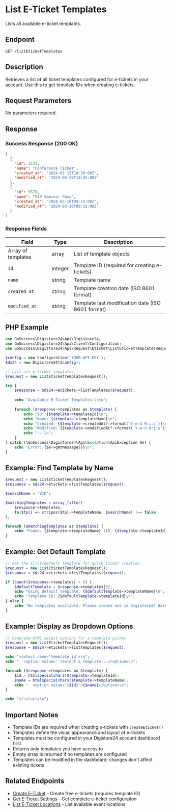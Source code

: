 # List E-Ticket Templates

Lists all available e-ticket templates.

## Endpoint

`GET /listEticketTemplates`

## Description

Retrieves a list of all ticket templates configured for e-tickets in your account. Use this to get template IDs when creating e-tickets.

## Request Parameters

No parameters required.

## Response

### Success Response (200 OK)

```json
[
  {
    "id": 1234,
    "name": "Conference Ticket",
    "created_at": "2024-01-15T10:30:00Z",
    "modified_at": "2024-06-20T14:45:00Z"
  },
  {
    "id": 5678,
    "name": "VIP Seminar Pass",
    "created_at": "2024-03-10T09:15:00Z",
    "modified_at": "2024-03-10T09:15:00Z"
  }
]
```

### Response Fields

| Field | Type | Description |
|-------|------|-------------|
| Array of templates | array | List of template objects |
| `id` | integer | Template ID (required for creating e-tickets) |
| `name` | string | Template name |
| `created_at` | string | Template creation date (ISO 8601 format) |
| `modified_at` | string | Template last modification date (ISO 8601 format) |

## PHP Example

```php
use GoSuccess\Digistore24\Api\Digistore24;
use GoSuccess\Digistore24\Api\Client\Configuration;
use GoSuccess\Digistore24\Api\Request\Eticket\ListEticketTemplatesRequest;

$config = new Configuration('YOUR-API-KEY');
$ds24 = new Digistore24($config);

// List all e-ticket templates
$request = new ListEticketTemplatesRequest();

try {
    $response = $ds24->etickets->listTemplates($request);
    
    echo "Available E-Ticket Templates:\n\n";
    
    foreach ($response->templates as $template) {
        echo "ID: {$template->templateId}\n";
        echo "Name: {$template->templateName}\n";
        echo "Created: {$template->createdAt?->format('Y-m-d H:i:s')}\n";
        echo "Modified: {$template->modifiedAt?->format('Y-m-d H:i:s')}\n";
        echo "---\n";
    }
} catch (\GoSuccess\Digistore24\Api\Exception\ApiException $e) {
    echo "Error: {$e->getMessage()}\n";
}
```

## Example: Find Template by Name

```php
$request = new ListEticketTemplatesRequest();
$response = $ds24->etickets->listTemplates($request);

$searchName = 'VIP';

$matchingTemplates = array_filter(
    $response->templates,
    fn($tpl) => stripos($tpl->templateName, $searchName) !== false
);

foreach ($matchingTemplates as $template) {
    echo "Found: {$template->templateName} (ID: {$template->templateId})\n";
}
```

## Example: Get Default Template

```php
// Get the first/default template for quick ticket creation
$request = new ListEticketTemplatesRequest();
$response = $ds24->etickets->listTemplates($request);

if (count($response->templates) > 0) {
    $defaultTemplate = $response->templates[0];
    echo "Using default template: {$defaultTemplate->templateName}\n";
    echo "Template ID: {$defaultTemplate->templateId}\n";
} else {
    echo "No templates available. Please create one in Digistore24 dashboard.\n";
}
```

## Example: Display as Dropdown Options

```php
// Generate HTML select options for a template picker
$request = new ListEticketTemplatesRequest();
$response = $ds24->etickets->listTemplates($request);

echo "<select name='template_id'>\n";
echo "  <option value=''>Select a template...</option>\n";

foreach ($response->templates as $template) {
    $id = htmlspecialchars($template->templateId);
    $name = htmlspecialchars($template->templateName);
    echo "  <option value='{$id}'>{$name}</option>\n";
}

echo "</select>\n";
```

## Important Notes

- Template IDs are required when creating e-tickets with `createEticket()`
- Templates define the visual appearance and layout of e-tickets
- Templates must be configured in your Digistore24 account dashboard first
- Returns only templates you have access to
- Empty array is returned if no templates are configured
- Templates can be modified in the dashboard; changes don't affect existing tickets

## Related Endpoints

- [Create E-Ticket](createEticket.md) - Create free e-tickets (requires template ID)
- [Get E-Ticket Settings](getEticketSettings.md) - Get complete e-ticket configuration
- [List E-Ticket Locations](listEticketLocations.md) - List available event locations
